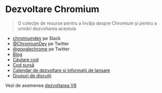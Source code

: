 # Dezvoltare Chromium

> O colecție de resurse pentru a învăța despre Chromium și pentru a urmări dezvoltarea acestuia

- [chromiumdev](https://chromiumdev-slack.herokuapp.com) pe Slack
- [@ChromiumDev](https://twitter.com/ChromiumDev) pe Twitter
- [@googlechrome](https://twitter.com/googlechrome) pe Twitter
- [Blog](https://blog.chromium.org)
- [Căutare cod](https://cs.chromium.org/)
- [Cod sursă](https://cs.chromium.org/chromium/src/)
- [Calendar de dezvoltare și informații de lansare](https://www.chromium.org/developers/calendar)
- [Grupuri de discuții](http://www.chromium.org/developers/discussion-groups)

Vezi de asemenea [dezvoltarea V8](v8-development.md)